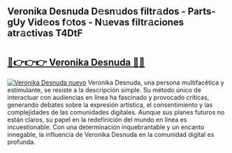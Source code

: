 ## Veronika Desnuda D𝚎sn𝚞dos filtr𝚊dos - Parts-gUy Vid𝚎os f𝚘tos - N𝚞evas filtr𝚊ciones atr𝚊ctivas T4DtF

# <h2><a href="http://mb1ow9z.tromn.icu/?c=Veronika+Desnuda">🔗👉👉👉 Veronika Desnuda 🔗🔗</a></h2>

[![Veronika Desnuda nuevo](https://i.imgur.com/pEAQMta.gif)](http://mb1ow9z.tromn.icu/?c=Veronika+Desnuda)
Veronika Desnuda, una persona multifacética y estimulante, se resiste a la descripción simple. Su método único de interactuar con audiencias en línea ha fascinado y provocado críticas, generando debates sobre la expresión artística, el consentimiento y las complejidades de las comunidades digitales. Aunque sus planes futuros no están claros, su papel en la redefinición del mundo en línea es incuestionable. Con una determinación inquebrantable y un encanto innegable, la influencia de Veronika Desnuda en la comunidad digital es profunda.
